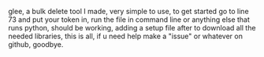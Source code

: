 glee, a bulk delete tool I made, very simple to use, to get started go to line 73 and put your token in, run the file in command
line or anything else that runs python, should be working, adding a setup file after to download all the needed libraries, this
is all, if u need help make a "issue" or whatever on github, goodbye.

